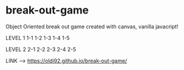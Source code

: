 # break-out-game

Object Oriented break out game created with canvas, vanilla javacript!

LEVEL 1
1-1
1-2
1-3
1-4
1-5

LEVEL 2
2-1
2-2
2-3
2-4
2-5

LINK --> https://oldi92.github.io/break-out-game/
